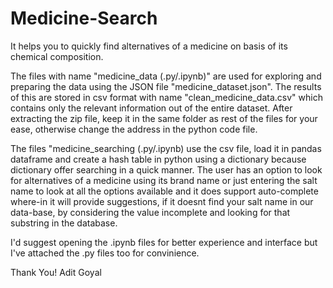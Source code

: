 # Medicine-Search
It helps you to quickly find alternatives of a medicine on basis of its chemical composition.

The files with name "medicine_data (.py/.ipynb)" are used for exploring and preparing the data using the JSON file "medicine_dataset.json". The results of this are stored in csv format with name "clean_medicine_data.csv" which contains only the relevant information out of the entire dataset. 
After extracting the zip file, keep it in the same folder as rest of the files for your ease, otherwise change the address in the python code file.

The files "medicine_searching (.py/.ipynb) use the csv file, load it in pandas dataframe and create a hash table in python using a dictionary because dictionary offer searching in a quick manner.
The user has an option to look for alternatives of a medicine using its brand name or just entering the salt name to look at all the options available and it does support auto-complete where-in it will provide suggestions, if it doesnt find your salt name in our data-base, by considering the value incomplete and looking for that substring in the database.

I'd suggest opening the .ipynb files for better experience and interface but I've attached the .py files too for convinience.

Thank You!
Adit Goyal
